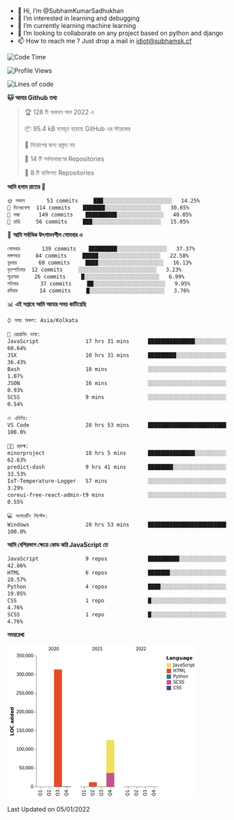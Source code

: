 - 👋 Hi, I’m @SubhamKumarSadhukhan
- 👀 I’m interested in learning and debugging
- 🌱 I’m currently learning machine learning
- 💞️ I’m looking to collaborate on any project based on python and django
- 📫 How to reach me ?
      Just drop a mail in idiot@subhamsk.cf

<!---
SubhamKumarSadhukhan/SubhamKumarSadhukhan is a ✨ special ✨ repository because its `README.md` (this file) appears on your GitHub profile.
You can click the Preview link to take a look at your changes.
--->


<!--START_SECTION:waka-->
![Code Time](http://img.shields.io/badge/Code%20Time-35%20hrs%2034%20mins-blue)

![Profile Views](http://img.shields.io/badge/%E0%A6%AA%E0%A7%8D%E0%A6%B0%E0%A7%8B%E0%A6%AB%E0%A6%BE%E0%A6%87%E0%A6%B2%20%E0%A6%A6%E0%A6%B0%E0%A7%8D%E0%A6%B6%E0%A6%A8-72-blue)

![Lines of code](https://img.shields.io/badge/%E0%A6%B9%E0%A7%8D%E0%A6%AF%E0%A6%BE%E0%A6%B2%E0%A7%8B%20%E0%A6%93%E0%A6%AF%E0%A6%BC%E0%A6%BE%E0%A6%B0%E0%A7%8D%E0%A6%B2%E0%A7%8D%E0%A6%A1%20%E0%A6%A5%E0%A7%87%E0%A6%95%E0%A7%87%20%E0%A6%86%E0%A6%AE%E0%A6%BF%20%E0%A6%B2%E0%A6%BF%E0%A6%96%E0%A7%87%E0%A6%9B%E0%A6%BF-452%20Thousand%20%E0%A6%95%E0%A7%8B%E0%A6%A1%E0%A7%87%E0%A6%B0%20%E0%A6%B2%E0%A6%BE%E0%A6%87%E0%A6%A8-blue)

**🐱 আমার Github তথ্য** 

> 🏆 128 টি অবদান সাল 2022 এ
 > 
> 📦 95.4 kB ব্যবহৃত হয়েছে GitHub এর স্টরেজের 
 > 
> 🚫 নিয়োগের জন্য প্রস্তুত নয়
 > 
> 📜 14 টি সর্বসাধারণের Repositories 
 > 
> 🔑 8 টি ব্যক্তিগত Repositories  
 > 
**আমি হলাম রাতের 🦉** 

```text
🌞 সকাল       53 commits     ███░░░░░░░░░░░░░░░░░░░░░░   14.25% 
🌆 দিনেরবেলা  114 commits    ███████░░░░░░░░░░░░░░░░░░   30.65% 
🌃 সন্ধা      149 commits    ██████████░░░░░░░░░░░░░░░   40.05% 
🌙 রাত্রি     56 commits     ███░░░░░░░░░░░░░░░░░░░░░░   15.05%

```
📅 **আমি সর্বাধিক উৎপাদনশীল সোমবার এ** 

```text
সোমবার       139 commits    █████████░░░░░░░░░░░░░░░░   37.37% 
মঙ্গলবার     84 commits     █████░░░░░░░░░░░░░░░░░░░░   22.58% 
বুধবার       60 commits     ████░░░░░░░░░░░░░░░░░░░░░   16.13% 
বৃহস্পতিবার  12 commits     ░░░░░░░░░░░░░░░░░░░░░░░░░   3.23% 
শুক্রবার     26 commits     █░░░░░░░░░░░░░░░░░░░░░░░░   6.99% 
শনিবার       37 commits     ██░░░░░░░░░░░░░░░░░░░░░░░   9.95% 
রবিবার       14 commits     █░░░░░░░░░░░░░░░░░░░░░░░░   3.76%

```


📊 **এই সপ্তাহে আমি আমার সময় কাটিয়েছি** 

```text
⌚︎ সময় অঞ্চল: Asia/Kolkata

💬 প্রোগ্রামিং ভাষা: 
JavaScript               17 hrs 31 mins      ███████████████░░░░░░░░░░   60.64% 
JSX                      10 hrs 31 mins      █████████░░░░░░░░░░░░░░░░   36.43% 
Bash                     18 mins             ░░░░░░░░░░░░░░░░░░░░░░░░░   1.07% 
JSON                     16 mins             ░░░░░░░░░░░░░░░░░░░░░░░░░   0.93% 
SCSS                     9 mins              ░░░░░░░░░░░░░░░░░░░░░░░░░   0.54%

🔥 এডিটর: 
VS Code                  28 hrs 53 mins      █████████████████████████   100.0%

🐱‍💻 প্রকল্ম: 
minorproject             18 hrs 5 mins       ███████████████░░░░░░░░░░   62.63% 
predict-dash             9 hrs 41 mins       ████████░░░░░░░░░░░░░░░░░   33.53% 
IoT-Temperature-Logger   57 mins             ░░░░░░░░░░░░░░░░░░░░░░░░░   3.29% 
coreui-free-react-admin-t9 mins              ░░░░░░░░░░░░░░░░░░░░░░░░░   0.55%

💻 অপারেটিং সিস্টেম: 
Windows                  28 hrs 53 mins      █████████████████████████   100.0%

```

**আমি বেশিরভাগ ক্ষেত্রে কোড করি JavaScript তে** 

```text
JavaScript               9 repos             ██████████░░░░░░░░░░░░░░░   42.86% 
HTML                     6 repos             ███████░░░░░░░░░░░░░░░░░░   28.57% 
Python                   4 repos             ████░░░░░░░░░░░░░░░░░░░░░   19.05% 
CSS                      1 repo              █░░░░░░░░░░░░░░░░░░░░░░░░   4.76% 
SCSS                     1 repo              █░░░░░░░░░░░░░░░░░░░░░░░░   4.76%

```


**সময়রেখা**

![Chart not found](https://raw.githubusercontent.com/SubhamKumarSadhukhan/SubhamKumarSadhukhan/main/charts/bar_graph.png) 


 Last Updated on 05/01/2022
<!--END_SECTION:waka-->
